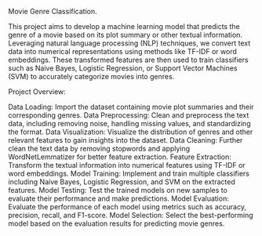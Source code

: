 Movie Genre Classification.

This project aims to develop a machine learning model that predicts the genre of a movie based on its plot summary or other textual information. Leveraging natural language processing (NLP) techniques, we convert text data into numerical representations using methods like TF-IDF or word embeddings. These transformed features are then used to train classifiers such as Naive Bayes, Logistic Regression, or Support Vector Machines (SVM) to accurately categorize movies into genres.

Project Overview:

Data Loading: Import the dataset containing movie plot summaries and their corresponding genres.
Data Preprocessing: Clean and preprocess the text data, including removing noise, handling missing values, and standardizing the format.
Data Visualization: Visualize the distribution of genres and other relevant features to gain insights into the dataset.
Data Cleaning: Further clean the text data by removing stopwords and applying WordNetLemmatizer for better feature extraction.
Feature Extraction: Transform the textual information into numerical features using TF-IDF or word embeddings.
Model Training: Implement and train multiple classifiers including Naive Bayes, Logistic Regression, and SVM on the extracted features.
Model Testing: Test the trained models on new samples to evaluate their performance and make predictions.
Model Evaluation: Evaluate the performance of each model using metrics such as accuracy, precision, recall, and F1-score.
Model Selection: Select the best-performing model based on the evaluation results for predicting movie genres.
